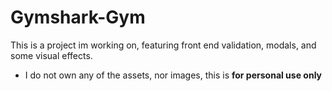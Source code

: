 # Gymshark-Gym
This is a project im working on, featuring front end validation, modals, and some visual effects.
- I do not own any of the assets, nor images, this is **for personal use only**
